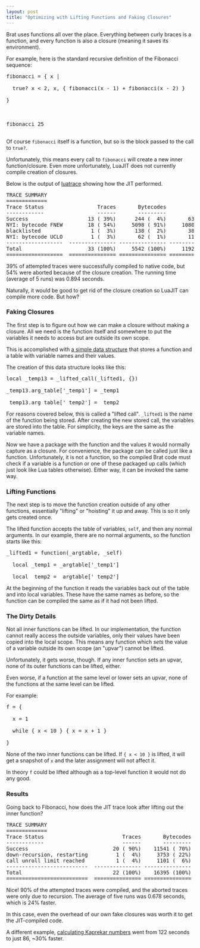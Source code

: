 ```yaml
---
layout: post
title: "Optimizing with Lifting Functions and Faking Closures"
---
```


Brat uses functions all over the place. Everything between curly braces is a function, and every function is also a closure (meaning it saves its environment).

For example, here is the standard recursive definition of the Fibonacci sequence:

<pre>
fibonacci =&nbsp;<span class="Special">{</span>&nbsp;x |<br>
&nbsp;&nbsp;true? x &lt;&nbsp;<span class="Constant">2</span>, x,&nbsp;<span class="Special">{</span>&nbsp;fibonacci(x -&nbsp;<span class="Constant">1</span>) + fibonacci(x -&nbsp;<span class="Constant">2</span>)&nbsp;<span class="Special">}</span><br>
<span class="Special">}</span><br>
<br>
fibonacci&nbsp;<span class="Constant">25</span><br>
</pre>

Of course `fibonacci` itself is a function, but so is the block passed to the call to `true?`.

Unfortunately, this means every call to `fibonacci` will create a new inner function/closure. Even more unfortunately, LuaJIT does not currently compile creation of closures.

Below is the output of [luatrace](https://github.com/geoffleyland/luatrace) showing how the JIT performed.

<pre>
TRACE SUMMARY
=============
Trace Status                 Traces       Bytecodes           Lines
------------                 ------       ---------           -----
Success                   13 ( 39%)      244 (  4%)       63 (  5%)
NYI: bytecode FNEW        18 ( 54%)     5098 ( 91%)     1080 ( 90%)
blacklisted                1 (  3%)      138 (  2%)       38 (  3%)
NYI: bytecode UCLO         1 (  3%)       62 (  1%)       11 (  0%)
------------------  --------------- --------------- ---------------
Total                     33 (100%)     5542 (100%)     1192 (100%)
==================  =============== =============== ===============
</pre>

39% of attempted traces were successfully compiled to native code, but 54% were aborted because of the closure creation. The running time (average of 5 runs) was 0.894 seconds.

Naturally, it would be good to get rid of the closure creation so LuaJIT can compile more code. But how?

### Faking Closures 

The first step is to figure out how we can make a closure without making a closure. All we need is the function itself and somewhere to put the variables it needs to access but are outside its own scope.

This is accomplished with [a simple data structure](https://github.com/presidentbeef/brat/blob/1517b75a48a3ddb03621ce7aab18c6d5fc7b4036/core/core.lua#L60) that stores a function and a table with variable names and their values.

The creation of this data structure looks like this:

<pre>
<span class="Statement">local</span>&nbsp;_temp13 = _lifted_call(_lifted1,&nbsp;<span class="Type">{}</span>)<br>
_temp13.arg_table[<span class="Constant">'_temp1'</span>] = _temp1<br>
_temp13.arg_table[<span class="Constant">'_temp2'</span>] = _temp2
</pre>

For reasons covered below, this is called a "lifted call". `_lifted1` is the name of the function being stored. After creating the new stored call, the variables are stored into the table. For simplicity, the keys are the same as the variable names.

Now we have a package with the function and the values it would normally capture as a closure. For convenience, the package can be called just like a function. Unfortunately, it is not a function, so the compiled Brat code must check if a variable is a function or one of these packaged up calls (which just look like Lua tables otherwise). Either way, it can be invoked the same way.

### Lifting Functions

The next step is to move the function creation outside of any other functions, essentially "lifting" or "hoisting" it up and away. This is so it only gets created once.

The lifted function accepts the table of variables, `self`, and then any normal arguments. In our example, there are no normal arguments, so the function starts like this:

<pre>
_lifted1 =&nbsp;<span class="Identifier">function</span>(_argtable, _self)<br>
&nbsp;&nbsp;<span class="Statement">local</span>&nbsp;_temp1 = _argtable[<span class="Constant">'_temp1'</span>]<br>
&nbsp;&nbsp;<span class="Statement">local</span>&nbsp;_temp2 = _argtable[<span class="Constant">'_temp2'</span>]
</pre>

At the beginning of the function it reads the variables back out of the table and into local variables. These have the same names as before, so the function can be compiled the same as if it had not been lifted.

### The Dirty Details

Not all inner functions can be lifted. In our implementation, the function cannot really access the outside variables, only their values have been copied into the local scope. This means any function which *sets* the value of a variable outside its own scope (an "upvar") cannot be lifted.

Unfortunately, it gets worse, though. If any inner function sets an upvar, none of its outer functions can be lifted, either.

Even worse, if a function at the same level or lower sets an upvar, none of the functions at the same level can be lifted.

For example:

<pre>
f =&nbsp;<span class="Special">{</span><br>
&nbsp;&nbsp;x =&nbsp;<span class="Constant">1</span><br>
&nbsp;&nbsp;<span class="Statement">while</span>&nbsp;<span class="Special">{</span>&nbsp;x &lt;&nbsp;<span class="Constant">10</span>&nbsp;<span class="Special">}</span>&nbsp;<span class="Special">{</span>&nbsp;x = x +&nbsp;<span class="Constant">1</span>&nbsp;<span class="Special">}</span><br>
<span class="Special">}</span>
</pre>

None of the two inner functions can be lifted. If `{ x < 10 }` is lifted, it will get a snapshot of `x` and the later assignment will not affect it.

In theory `f` could be lifted although as a top-level function it would not do any good.

### Results

Going back to Fibonacci, how does the JIT trace look after lifting out the inner function?

<pre>
TRACE SUMMARY
=============
Trace Status                         Traces       Bytecodes           Lines
------------                         ------       ---------           -----
Success                           20 ( 90%)    11541 ( 70%)     1114 ( 83%)
down-recursion, restarting         1 (  4%)     3753 ( 22%)      125 (  9%)
call unroll limit reached          1 (  4%)     1101 (  6%)       97 (  7%)
--------------------------  --------------- --------------- ---------------
Total                             22 (100%)    16395 (100%)     1336 (100%)
==========================  =============== =============== ===============
</pre>

Nice! 90% of the attempted traces were compiled, and the aborted traces were only due to recursion. The average of five runs was 0.678 seconds, which is 24% faster.

In this case, even the overhead of our own fake closures was worth it to get the JIT-compiled code.

A different example, [calculating Kaprekar numbers](https://github.com/presidentbeef/brat/blob/1517b75a48a3ddb03621ce7aab18c6d5fc7b4036/examples/kaprekar.brat) went from 122 seconds to just 86, ~30% faster.
